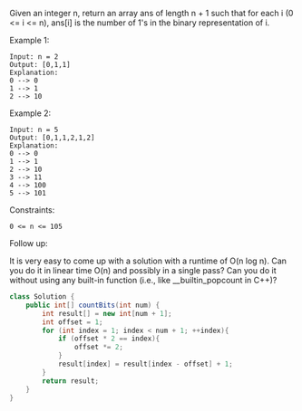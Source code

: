Given an integer n, return an array ans of length n + 1 such that for each i (0 <= i <= n), ans[i] is the number of 1's in the binary representation of i.

 

Example 1:
```
Input: n = 2
Output: [0,1,1]
Explanation:
0 --> 0
1 --> 1
2 --> 10
```
Example 2:
```
Input: n = 5
Output: [0,1,1,2,1,2]
Explanation:
0 --> 0
1 --> 1
2 --> 10
3 --> 11
4 --> 100
5 --> 101
 ```

Constraints:

```0 <= n <= 105```

Follow up:

It is very easy to come up with a solution with a runtime of O(n log n). Can you do it in linear time O(n) and possibly in a single pass?
Can you do it without using any built-in function (i.e., like __builtin_popcount in C++)?

```java
class Solution {
    public int[] countBits(int num) {
        int result[] = new int[num + 1];
        int offset = 1;
        for (int index = 1; index < num + 1; ++index){
            if (offset * 2 == index){
                offset *= 2;
            }
            result[index] = result[index - offset] + 1;
        }
        return result;
    }
}
```
